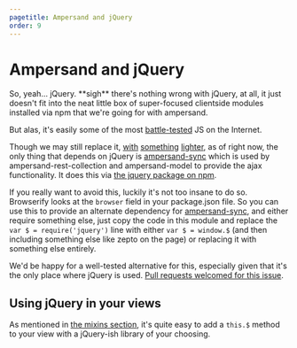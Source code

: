 ```yaml
---
pagetitle: Ampersand and jQuery
order: 9
---
```


# Ampersand and jQuery

So, yeah... jQuery. \*\*sigh\*\* there's nothing wrong with jQuery, at all, it just doesn't fit into the neat little box of super-focused clientside modules installed via npm that we're going for with ampersand.

But alas, it's easily some of the most [battle-tested](https://docs.google.com/document/d/1LPaPA30bLUB_publLIMF0RlhdnPx_ePXm7oW02iiT6o/edit#) JS on the Internet. 

Though we may still replace it, [with](https://www.npmjs.org/package/component-ajax) [something](https://github.com/madrobby/zepto/blob/master/src/ajax.js) [lighter](https://www.npmjs.org/package/hyperquest), as of right now, the only thing that depends on jQuery is [ampersand-sync](https://github.com/ampersandjs/ampersand-sync) which is used by ampersand-rest-collection and ampersand-model to provide the ajax functionality. It does this via [the jquery package on npm](https://www.npmjs.org/package/jquery).

If you really want to avoid this, luckily it's not too insane to do so. Browserify looks at the `browser` field in your package.json file. So you can use this to provide an alternate dependency for [ampersand-sync](https://github.com/AmpersandJS/ampersand-sync), and either require something else, just copy the code in this module and replace the `var $ = require('jquery')` line with either `var $ = window.$` (and then including something else like zepto on the page) or replacing it with something else entirely. 

We'd be happy for a well-tested alternative for this, especially given that it's the only place where jQuery is used. [Pull requests welcomed for this issue](https://github.com/AmpersandJS/ampersand-sync/issues/1).

## Using jQuery in your views

As mentioned in [the mixins section](/learn/base-objects-and-mixins), it's quite easy to add a `this.$` method to your view with a jQuery-ish library of your choosing.
